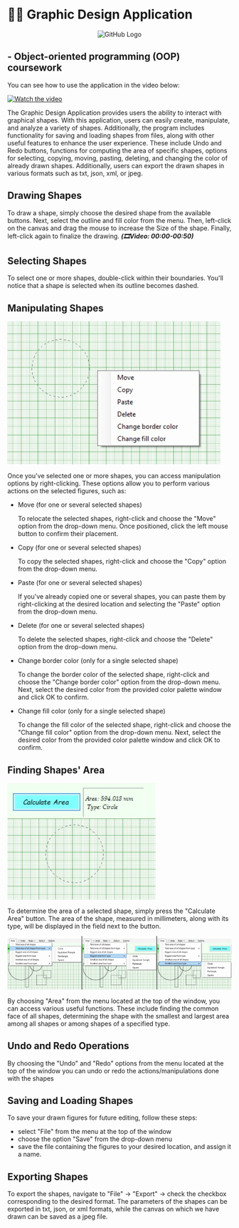 # 👩‍💻 Graphic Design Application
<p align="center">
  <img src="https://github.com/Gabriela-Milusheva/GraphicApplication_OOP/blob/master/Resources/logo.ico" alt="GitHub Logo" width="100">
</p>

## - Object-oriented programming (OOP) coursework

You can see how to use the application in the video below:

[![Watch the video](https://img.youtube.com/vi/HaZKv9p3VdY/0.jpg)](https://youtu.be/HaZKv9p3VdY)

The Graphic Design Application provides users the ability to interact with graphical shapes. With this application, users can easily create, manipulate, and analyze a variety of shapes. Additionally, the program includes functionality for saving and loading shapes from files, along with other useful features to enhance the user experience. These include Undo and Redo buttons, functions for computing the area of specific shapes, options for selecting, copying, moving, pasting, deleting, and changing the color of already drawn shapes. Additionally, users can export the drawn shapes in various formats such as txt, json, xml, or jpeg.

## Drawing Shapes

To draw a shape, simply choose the desired shape from the available buttons. Next, select the outline and fill color from the menu. Then, left-click on the canvas and drag the mouse to increase the Size of the shape. Finally, left-click again to finalize the drawing. **_(🎞Video: 00:00-00:50)_**

## Selecting Shapes

To select one or more shapes, double-click within their boundaries. You'll notice that a shape is selected when its outline becomes dashed.

## Manipulating Shapes

<img src="https://github.com/Gabriela-Milusheva/GraphicApplication_OOP/blob/master/Resources/drop-down_menu.jpg" alt="Drop-down menu">

Once you've selected one or more shapes, you can access manipulation options by right-clicking. These options allow you to perform various actions on the selected figures, such as:

- Move (for one or several selected shapes)
  
  To relocate the selected shapes, right-click and choose the "Move" option from the drop-down menu. Once positioned, click the left mouse button to confirm their placement.
  
- Copy (for one or several selected shapes)
  
  To copy the selected shapes, right-click and choose the "Copy" option from the drop-down menu.
  
- Paste (for one or several selected shapes)

  If you've already copied one or several shapes, you can paste them by right-clicking at the desired location and selecting the "Paste" option from the drop-down menu.
  
- Delete (for one or several selected shapes)

  To delete the selected shapes, right-click and choose the "Delete" option from the drop-down menu.
  
- Change border color (only for a single selected shapе)

  To change the border color of the selected shape, right-click and choose the "Change border color" option from the drop-down menu. Next, select the desired color from the provided color palette window and click OK to confirm.
  
- Change fill color (only for a single selected shape)

  To change the fill color of the selected shape, right-click and choose the "Change fill color" option from the drop-down menu. Next, select the desired color from the provided color palette window and click OK to confirm.

## Finding Shapes' Area

<img src="https://github.com/Gabriela-Milusheva/GraphicApplication_OOP/blob/master/Resources/calculate_area.jpg" alt="Calculate Area button">

To determine the area of a selected shape, simply press the "Calculate Area" button. The area of the shape, measured in millimeters, along with its type, will be displayed in the field next to the button.

<img src="https://github.com/Gabriela-Milusheva/GraphicApplication_OOP/blob/master/Resources/area.jpg" alt="Area menu">

By choosing "Area" from the menu located at the top of the window, you can access various useful functions. These include finding the common face of all shapes, determining the shape with the smallest and largest area among all shapes or among shapes of a specified type.

## Undo and Redo Operations

By choosing the "Undo" and "Redo" options from the menu located at the top of the window you can undo or redo the actions/manipulations done with the shapes

## Saving and Loading Shapes

To save your drawn figures for future editing, follow these steps: 
- select "File" from the menu at the top of the window
- choose the option "Save" from the drop-down menu
-  save the file containing the figures to your desired location, and assign it a name.

## Exporting Shapes

To export the shapes, navigate to "File" -> "Export" -> check the checkbox corresponding to the desired format. The parameters of the shapes can be exported in txt, json, or xml formats, while the canvas on which we have drawn can be saved as a jpeg file.
